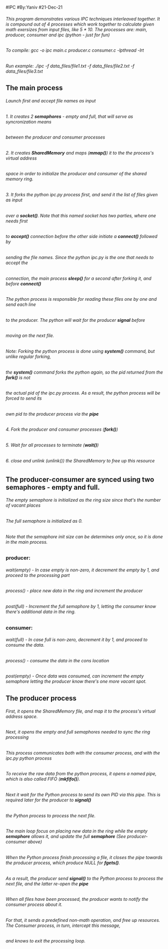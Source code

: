 #IPC
#By:Yaniv
#21-Dec-21
###### This program demonstrates various IPC techniques interleaved together. It is compound out of 4 processes which work together to calculate given math exersizes from input files, like 5 * 10. The processes are: main, producer, consumer and ipc (python - just for fun)
###### To compile: gcc -o ipc main.c producer.c consumer.c -lpthread -lrt
###### Run example: ./ipc -f data_files/file1.txt -f data_files/file2.txt -f data_files/file3.txt
## The main process
###### Launch first and accept file names as input
###### 1. It creates 2 **semaphores** - empty and full, that will serve as syncronization means 
######    between the producer and consumer processes
###### 2. It creates **SharedMemory** and  maps (**mmap()**) it to the the process's virtual address
######    space in order to initialize the producer and consumer of the shared memory ring.
###### 3. It forks the python ipc.py process first, and send it the list of files given as input
######    over a **socket()**. Note that this named socket has two parties, where one needs first
######    to **accept()** connection before the other side initiate a **connect()** followed by 
######    sending the file names. Since the python ipc.py is the one that needs to accept the
######    connection, the main process **sleep()** for a second after forking it, and before **connect()**
######    The python process is responsible for reading these files one by one and send each line 
######    to the producer. The python will wait for the producer **signal** before
######    moving on the next file.
######    Note: Forking the python process is done using **system()** command, but unlike regular forking,
######    the **system()** command forks the python again, so the pid returned from the **fork()** is not
######    the actual pid of the ipc.py process. As a result, the python process will be forced to send its
######    own pid to the producer process via the **pipe**
###### 4. Fork the producer and consumer processes (**fork()**)
###### 5. Wait for all processes to terminate (**wait()**)
###### 6. close and unlink (*unlink()*) the SharedMemory to free up this resource
#
## The producer-consumer are synced using two **semaphores** - empty and full. 
###### The empty semaphore is initialized as the ring size since that's the number of vacant places
###### The full semaphore is initialized as 0.
###### Note that the semaphore init size can be determines only once, so it is done in the main process.
### producer:                                             
###### wait(empty) - In case empty is non-zero, it decrement the empty by 1, and proceed to the processing part
###### process()   - place new data in the ring and increment the producer 
###### post(full)  - Increment the full semaphore by 1, letting the consumer know there's additional data in the ring.
###
### consumer:
###### wait(full)  - In case full is non-zero, decrement it by 1, and proceed to consume the data.
###### process()   - consume the data in the cons location
###### post(empty) - Once data was consumed, can increment the empty semaphore letting the producer know there's one more vacant spot.
##
## The producer process
###### First, it opens the SharedMemory file, and map it to the process's virtual address space.
###### Next, it opens the empty and full semaphores needed to sync the ring processing
###### This process communicates both with the consumer process, and with the ipc.py python process
###### To receive the raw data from the python process, it opens a named pipe, which is also called FIFO (**mkfifo()**).
###### Next it wait for the Python process to send its own PID via this pipe. This is required later for the producer to **signal()**
###### the Python process to process the next file.
###### The main loop focus on placing new data in the ring while the empty **semaphore** allows it, and update the full **semaphore** (See producer-consumer above)
###### When the Python process finish processing a file, it closes the pipe towards the producer process, which produce NULL for **fgets()**.
###### As a result, the producer send **signal()** to the Python process to process the next file, and the latter re-open the **pipe**
###### When all files have been processed, the producer wants to notify the consumer process about it. 
###### For that, it sends a predefined non-math operation, and free up resources. The Consumer process, in turn, intercept this message,
###### and knows to exit the processing loop.


